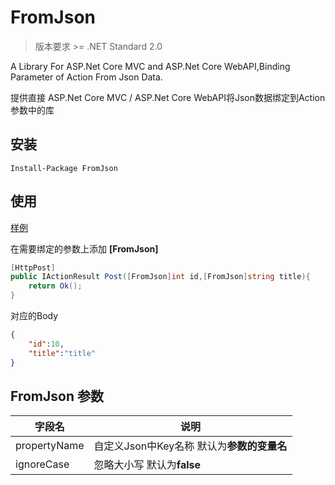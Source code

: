 # FromJson

> 版本要求 \>=  .NET Standard 2.0

A Library For ASP.Net Core MVC and ASP.Net Core WebAPI,Binding Parameter of Action From Json Data.

提供直接 ASP.Net Core MVC / ASP.Net Core WebAPI将Json数据绑定到Action参数中的库

## 安装

```
Install-Package FromJson
```
## 使用

 [样例](https://github.com/BigPete-King/FromJson/tree/main/FromJson.Example)

在需要绑定的参数上添加 **[FromJson]**
```csharp
[HttpPost]
public IActionResult Post([FromJson]int id,[FromJson]string title){
    return Ok();
}
```
对应的Body
```json
{
    "id":10,
    "title":"title"
}
```





## FromJson 参数
|  字段名   | 说明  |
|  ----  | ----  |
| propertyName  | 自定义Json中Key名称 默认为**参数的变量名** |
| ignoreCase  | 忽略大小写 默认为**false** |
